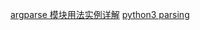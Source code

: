 [argparse 模块用法实例详解](https://zhuanlan.zhihu.com/p/56922793)
[python3 parsing](https://www.geeksforgeeks.org/argparse-vs-docopt-vs-click-comparing-python-command-line-parsing-libraries/)
